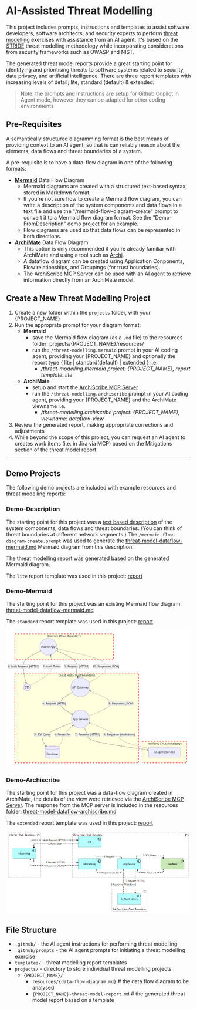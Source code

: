 # AI-Assisted Threat Modelling

This project includes prompts, instructions and templates to assist software developers, software architects, and security experts to perform [threat modelling](https://en.wikipedia.org/wiki/Threat_model) exercises with assistance from an AI agent. It's based on the [STRIDE](https://en.wikipedia.org/wiki/STRIDE_model) threat modelling methodology while incorporating considerations from security frameworks such as OWASP and NIST.

The generated threat model reports provide a great starting point for identifying and prioritising threats to software systems related to security, data privacy, and artificial intelligence. There are three report templates with increasing levels of detail; lite, standard (default) & extended.

> Note: the prompts and instructions are setup for Github Copilot in Agent mode, however they can be adapted for other coding environments

## Pre-Requisites

A semantically structured diagramming format is the best means of providing context to an AI agent, so that is can reliably reason about the elements, data flows and threat boundaries of a system.

A pre-requisite is to have a data-flow diagram in one of the following formats:
- [**Mermaid**](https://mermaid.js.org/) Data Flow Diagram
    - Mermaid diagrams are created with a structured text-based syntax, stored in Markdown format. 
    - If you're not sure how to create a Mermaid flow diagram, you can write a description of the system components and data flows in a text file and use the "/mermaid-flow-diagram-create" prompt to convert it to a Mermaid flow diagram format. See the "Demo-FromDescription" demo project for an example.
    - Flow diagrams are used so that data flows can be represented in both directions.
- [**ArchiMate**](https://www.opengroup.org/archimate-forum/archimate-overview) Data Flow Diagram
    - This option is only recommended if you're already familiar with ArchiMate and using a tool such as [Archi](https://www.archimatetool.com/).
    - A dataflow diagram can be created using Application Conponents, Flow relationships, and Groupings (for trust boundaries).
    - The [ArchiScribe MCP Server](https://github.com/dclnbrght/archiscribe-mcp) can be used with an AI agent to retrieve information directly from an ArchiMate model.

## Create a New Threat Modelling Project

1. Create a new folder within the `projects` folder, with your {PROJECT_NAME}
2. Run the approprate prompt for your diagram format:
    - **Mermaid**
        - save the Mermaid flow diagram (as a `.md` file) to the resources folder: projects/{PROJECT_NAME}/resources/
        - run the `/threat-modelling.mermaid` prompt in your AI coding agent, providing your {PROJECT_NAME} and optionally the report type { lite | standard(default) | extended } i.e.
            - */threat-modelling.mermaid project: {PROJECT_NAME}, report template: lite*
    - **ArchiMate**
        - setup and start the [ArchiScribe MCP Server](https://github.com/dclnbrght/archiscribe-mcp)
        - run the `/threat-modelling.archiscribe` prompt in your AI coding agent, providing your {PROJECT_NAME} and the ArchiMate viewname i.e.
            - */threat-modelling.archiscribe project: {PROJECT_NAME}, viewname: dataflow-view*
3. Review the generated report, making appropriate corrections and adjustments
4. While beyond the scope of this project, you can request an AI agent to creates work items (i.e. in Jira via MCP) based on the Mitigations section of the threat model report. 

---

## Demo Projects

The following demo projects are included with example resources and threat modelling reports:

### Demo-Description

The starting point for this project was a [text based description](projects/Demo-FromDescription/resources/threat-model-dataflow-description.txt) of the system components, data flows and threat boundaries. (You can think of threat boundaries at different network segments.) The `/mermaid-flow-diagram-create.prompt` was used to generate the [threat-model-dataflow-mermaid.md](projects/Demo-FromDescription/resources/threat-model-dataflow-mermaid.md) Mermaid diagram from this description.

The threat modelling report was generated based on the generated Mermaid diagram. 

The `lite` report template was used in this project: [report](projects/Demo-FromDescription/threat-model-Demo-FromDescription-20250928-lite.md)

### Demo-Mermaid

The starting point for this project was an existing Mermaid flow diagram:  [threat-model-dataflow-mermaid.md](projects/Demo-FromMermaid/resources/threat-model-dataflow-mermaid.md)

The `standard` report template was used in this project: [report](projects/Demo-FromMermaid/threat-model-Demo-FromMermaid-20250928-standard.md)

![Dataflow Mermaid Diagram](images/threat-model-dataflow-mermaid.png)

### Demo-Archiscribe

The starting point for this project was a data-flow diagram created in ArchiMate, the details of the view were retrieved via the [ArchiScribe MCP Server](https://github.com/dclnbrght/archiscribe-mcp). The response from the MCP server is included in the resources folder: [threat-model-dataflow-archiscribe.md](projects/Demo-FromArchiScribe/resources/threat-model-dataflow-archiscribe.md)

The `extended` report template was used in this project: [report](projects/Demo-FromArchiScribe/threat-model-Demo-FromArchiScribe-20250928-extended.md)

![Dataflow ArchiMate Diagram](images/threat-model-dataflow-archimate.png)

## File Structure

- `.github/` - the AI agent instructions for performing threat modelling
- `.github/prompts` - the AI agent prompts for initiating a threat modelling exercise
- `templates/` - threat modelling report templates
- `projects/` - directory to store individual threat modelling projects
    - `{PROJECT_NAME}/`
        - `resources/{data-flow-diagram.md}`        # the data flow diagram to be analysed
        - `{PROJECT_NAME}-threat-model-report.md`   # the generated threat model report based on a template